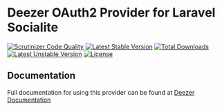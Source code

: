 # Deezer OAuth2 Provider for Laravel Socialite

[![Scrutinizer Code Quality](https://img.shields.io/scrutinizer/g/SocialiteProviders/Deezer.svg?style=flat-square)](https://scrutinizer-ci.com/g/SocialiteProviders/Deezer/?branch=master)
[![Latest Stable Version](https://img.shields.io/packagist/v/socialiteproviders/deezer.svg?style=flat-square)](https://packagist.org/packages/socialiteproviders/deezer)
[![Total Downloads](https://img.shields.io/packagist/dt/socialiteproviders/deezer.svg?style=flat-square)](https://packagist.org/packages/socialiteproviders/deezer)
[![Latest Unstable Version](https://img.shields.io/packagist/vpre/socialiteproviders/deezer.svg?style=flat-square)](https://packagist.org/packages/socialiteproviders/deezer)
[![License](https://img.shields.io/packagist/l/socialiteproviders/deezer.svg?style=flat-square)](https://packagist.org/packages/socialiteproviders/deezer)

## Documentation

Full documentation for using this provider can be found at [Deezer Documentation](http://socialiteproviders.github.io/providers/deezer/)
